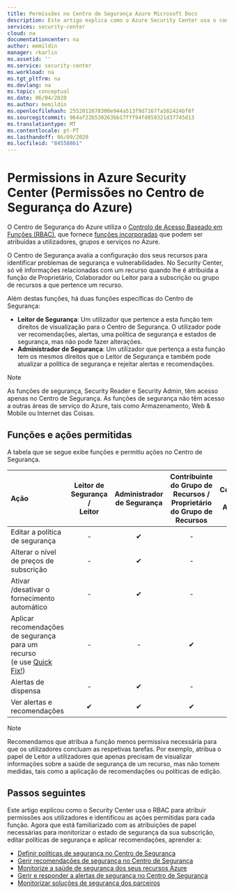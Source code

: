 ```yaml
---
title: Permissões no Centro de Segurança Azure Microsoft Docs
description: Este artigo explica como o Azure Security Center usa o controlo de acesso baseado em funções para atribuir permissões aos utilizadores e identifica as ações permitidas para cada função.
services: security-center
cloud: na
documentationcenter: na
author: memildin
manager: rkarlin
ms.assetid: ''
ms.service: security-center
ms.workload: na
ms.tgt_pltfrm: na
ms.devlang: na
ms.topic: conceptual
ms.date: 06/04/2020
ms.author: memildin
ms.openlocfilehash: 2552012678300e944a513f9d7167fa582424bf8f
ms.sourcegitcommit: 964af22b530263bb17fff94fd859321d37745d13
ms.translationtype: MT
ms.contentlocale: pt-PT
ms.lasthandoff: 06/09/2020
ms.locfileid: "84558861"
---
```

# <a name="permissions-in-azure-security-center"></a>Permissions in Azure Security Center (Permissões no Centro de Segurança do Azure)

O Centro de Segurança do Azure utiliza o [Controlo de Acesso Baseado em Funções (RBAC)](../role-based-access-control/role-assignments-portal.md), que fornece [funções incorporadas](../role-based-access-control/built-in-roles.md) que podem ser atribuídas a utilizadores, grupos e serviços no Azure.

O Centro de Segurança avalia a configuração dos seus recursos para identificar problemas de segurança e vulnerabilidades. No Security Center, só vê informações relacionadas com um recurso quando lhe é atribuída a função de Proprietário, Colaborador ou Leitor para a subscrição ou grupo de recursos a que pertence um recurso.

Além destas funções, há duas funções específicas do Centro de Segurança:

* **Leitor de Segurança**: Um utilizador que pertence a esta função tem direitos de visualização para o Centro de Segurança. O utilizador pode ver recomendações, alertas, uma política de segurança e estados de segurança, mas não pode fazer alterações.
* **Administrador de Segurança**: Um utilizador que pertença a esta função tem os mesmos direitos que o Leitor de Segurança e também pode atualizar a política de segurança e rejeitar alertas e recomendações.

> [!NOTE]
> As funções de segurança, Security Reader e Security Admin, têm acesso apenas no Centro de Segurança. As funções de segurança não têm acesso a outras áreas de serviço do Azure, tais como Armazenamento, Web & Mobile ou Internet das Coisas.
>

## <a name="roles-and-allowed-actions"></a>Funções e ações permitidas

A tabela que se segue exibe funções e permitiu ações no Centro de Segurança.

|Ação|Leitor de Segurança / <br> Leitor |Administrador de Segurança  |Contribuinte do Grupo de Recursos / <br> Proprietário do Grupo de Recursos  |Colaborador de Assinatura  |Proprietário de Assinatura  |
|:--- |:---:|:---:|:---:|:---:|:---:|
|Editar a política de segurança|-|✔|-|-|✔|
|Alterar o nível de preços de subscrição|-|✔|-|-|-|
|Ativar /desativar o fornecimento automático|-|✔|-|-|-|
|Aplicar recomendações de segurança para um recurso</br> (e use [Quick Fix!](security-center-remediate-recommendations.md#quick-fix-remediation))|-|-|✔|✔|✔|
|Alertas de dispensa|-|✔|-|✔|✔|
|Ver alertas e recomendações|✔|✔|✔|✔|✔|

> [!NOTE]
> Recomendamos que atribua a função menos permissiva necessária para que os utilizadores concluam as respetivas tarefas. Por exemplo, atribua o papel de Leitor a utilizadores que apenas precisam de visualizar informações sobre a saúde de segurança de um recurso, mas não tomem medidas, tais como a aplicação de recomendações ou políticas de edição.
>
>

## <a name="next-steps"></a>Passos seguintes
Este artigo explicou como o Security Center usa o RBAC para atribuir permissões aos utilizadores e identificou as ações permitidas para cada função. Agora que está familiarizado com as atribuições de papel necessárias para monitorizar o estado de segurança da sua subscrição, editar políticas de segurança e aplicar recomendações, aprender a:

- [Definir políticas de segurança no Centro de Segurança](tutorial-security-policy.md)
- [Gerir recomendações de segurança no Centro de Segurança](security-center-recommendations.md)
- [Monitorize a saúde de segurança dos seus recursos Azure](security-center-monitoring.md)
- [Gerir e responder a alertas de segurança no Centro de Segurança](security-center-managing-and-responding-alerts.md)
- [Monitorizar soluções de segurança dos parceiros](security-center-partner-solutions.md)
